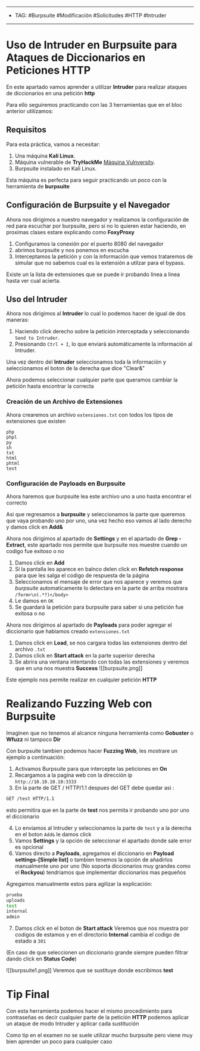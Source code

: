 
---
- TAG: #Burpsuite #Modificación #Solicitudes #HTTP #Intruder
---
# Uso de Intruder en Burpsuite para Ataques de Diccionarios en Peticiones HTTP

En este apartado vamos aprender a utilizar **Intruder** para realizar ataques de diccionarios en una petición **http**

Para ello seguiremos practicando con las 3 herramientas que en el bloc anterior utilizamos:

## Requisitos

Para esta práctica, vamos a necesitar:
1. Una máquina **Kali Linux**.
2. Máquina vulnerable de **TryHackMe** [Máquina Vulnversity](https://tryhackme.com/r/room/vulnversity).
3. Burpsuite instalado en Kali Linux.

Esta máquina es perfecta para seguir practicando un poco con la herramienta de **burpsuite** 

## Configuración de Burpsuite y el Navegador

Ahora nos dirigimos a nuestro navegador y realizamos la configuración de red para escuchar por burpsuite, pero si no lo quieren estar haciendo, en proximas clases estare explicando como **FoxyProxy**

1. Configuramos la conexión por el puerto 8080 del navegador
2. abrimos burpsuite y nos ponemos en escucha 
3. Interceptamos la petición y con la información que vemos trataremos de simular que no sabemos cual es la extensión a utilzar para el bypass. 

Existe un la lista de extensiones que se puede ir probando linea a linea hasta ver cual acierta.

## Uso del Intruder

Ahora nos dirigimos al **Intruder** lo cual lo podemos hacer de igual de dos maneras:

1. Haciendo click derecho sobre la petición interceptada y seleccionando `Send to Intruder`.
2. Presionando `Ctrl + I`, lo que enviará automáticamente la información al Intruder.

Una vez dentro del **Intruder** seleccionamos toda la información y seleccionamos el boton de la derecha que dice "Clear&"

Ahora podemos seleccionar cualquier parte que queramos cambiar la petición hasta encontrar la correcta
### Creación de un Archivo de Extensiones
Ahora crearemos un archivo `extensiones.txt` con todos los tipos de extensiones que existen

```nano
php
phpl
py
sh
txt
html
phtml
test
```

### Configuración de Payloads en Burpsuite

Ahora haremos que burpsuite lea este archivo uno a uno hasta encontrar el correcto

Asi que regresamos a **burpsuite** y seleccionamos la parte que queremos que vaya probando uno por uno, una vez hecho eso vamos al lado derecho y damos click en **Add&**

Ahora nos dirigimos al apartado de **Settings** y en el apartado de **Grep - Extract**, este apartado nos permite que burpsuite nos muestre cuando un codigo fue exitoso o no 

1. Damos click en **Add**
2. Si la pantalla les aparece en balnco delen click en **Refetch response** para que les salga el codigo de respuesta de la página
3. Seleccionamos el mensaje de error que nos aparece y veremos que *burpsuite* automaticamente lo detectara en la parte de arriba mostrara `/form>\n(.*?)</body>`
4. Le damos en `OK`
5. Se guardará la petición para burpsuite para saber si una petición fue exitosa o no 


Ahora nos dirigimos al apartado de **Payloads** para poder agregar el diccionario que habiamos creado `extensiones.txt`

1. Damos click en **Load**, se nos cargara todas las extensiones dentro del archivo `.txt`
2. Damos click en **Start attack** en la parte superior derecha 
3. Se abrira una ventana intentando con todas las extensiones y veremos que en una nos muestra **Success**
![[burpsuite.png]]

Este ejemplo nos permite realizar en cualquier petición **HTTP** 
# Realizando Fuzzing Web con Burpsuite

Imaginen que no tenemos al alcance ninguna herramienta como **Gobuster** o **Wfuzz** ni tampoco **Dir**

Con burpsuite tambien podemos hacer **Fuzzing Web**, les mostrare un ejemplo a continuación:

1. Activamos Burpsuite para que intercepte las peticiones en **On**
2. Recargamos a la pagina web con la dirección ip `http://10.10.10.10:3333`
3. En la parte de GET / HTTP/1.1 despues del GET debe quedar asi :
```bash
GET /test HTTP/1.1
```

esto permitira que en la parte de **test** nos permita ir probando uno por uno el diccionario 

4. Lo enviamos al Intruder y seleccionamos la parte de `test` y a la derecha en el boton `Add&` le damos click
5. Vamos **Settings** y la opción de seleccionar el apartado donde sale error es opcional
6. Vamos directo a **Payloads**, agregamos el diccionario en **Payload settings-[Simple list]** o tambien tenemos la opción de añadirlos manualmente uno por uno 
(No soporta diccionarios muy grandes como el **Rockyou**) tendriamos que implementar diccionarios mas pequeños 

Agregamos manualmente estos para agilizar la explicación:
```bash
prueba
uploads
test
internal
admin
```

7. Damos click en el boton de **Start attack**
Veremos que nos muestra por codigos de estamos y en el directorio **Internal** cambia el codigo de estado a `301` 

(En caso de que seleccionen un diccionario grande siempre pueden filtrar dando click en **Status Code**)

![[burpsuite1.png]]
Veremos que se sustituye donde escribimos **test**

# Tip Final

Con esta herramienta podemos hacer el mismo procedimiento para contraseñas es decir cualquier parte de la petición **HTTP** podemos aplicar un ataque de modo Intruder y aplicar cada sustitución 

Como tip en el examen no se suele utilizar mucho burpsuite pero viene muy bien aprender un poco para cualquier caso 